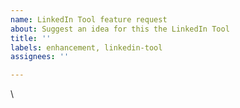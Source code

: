 ```yaml
---
name: LinkedIn Tool feature request
about: Suggest an idea for this the LinkedIn Tool
title: ''
labels: enhancement, linkedin-tool
assignees: ''

---
```


\
